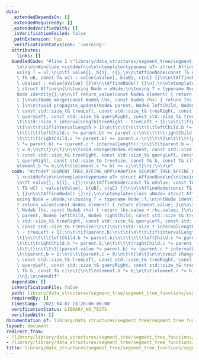 ```yaml
---
data:
  _extendedDependsOn: []
  _extendedRequiredBy: []
  _extendedVerifiedWith: []
  _isVerificationFailed: false
  _pathExtension: hpp
  _verificationStatusIcon: ':warning:'
  attributes:
    links: []
  bundledCode: "#line 1 \"library/data_structures/segment_tree/segment_tree_functions/segment_tree_affine.hpp\"\
    \n\n\n\n#include <cstddef>\n\n\ntemplate<typename uT> struct AffineNode\n{\n\t\
    using T = uT;\n\n\tT value{}, b{1}, c{};\n\n\tAffineNode(const T& uValue, const\
    \ T& uB, const T& uC) : value{uValue}, b{uB}, c{uC} {}\n\n\tAffineNode(const T&\
    \ uValue) : value{uValue} {}\n\n\tAffineNode() {}\n};\n\n\ntemplate<class uNode>\
    \ struct Affine\n{\n\tusing Node = uNode;\n\tusing T = typename Node::T;\n\n\t\
    Node identity{};\n\n\tT return_value(const Node& element) { return element.value;\
    \ }\n\n\tNode merge(const Node& lhs, const Node& rhs) { return lhs.value + rhs.value;\
    \ }\n\n\tvoid propagate_update(Node& parent, Node& leftChild, Node& rightChild,\
    \ const std::size_t& treeLeft, const std::size_t& treeRight, const std::size_t&\
    \ queryLeft, const std::size_t& queryRight, const std::size_t& treeSize)\n\t{\n\
    \t\tstd::size_t intervalLength{treeRight - treeLeft + 1};\n\t\tif(parent.b)\n\t\
    \t{\n\t\t\tif(intervalLength > 1)\n\t\t\t{\n\t\t\t\tleftChild.b *= parent.b;\n\
    \t\t\t\t(leftChild.c *= parent.b) += parent.c;\n\t\t\t\trightChild.b *= parent.b;\n\
    \t\t\t\t(rightChild.c *= parent.b) += parent.c;\n\t\t\t}\n\t\t\t((parent.value\
    \ *= parent.b) += (parent.c * intervalLength));\n\t\t\tparent.b = 1;\n\t\t\tparent.c\
    \ = 0;\n\t\t}\n\t}\n\n\tvoid change(Node& element, const std::size_t& treeLeft,\
    \ const std::size_t& treeRight, const std::size_t& queryLeft, const std::size_t&\
    \ queryRight, const std::size_t& treeSize, const T& b, const T& c)\n\t{\n\t\t\
    element.b *= b;\n\t\t(element.c *= b) += c;\n\t}\n};\n\n\n"
  code: "#ifndef SEGMENT_TREE_AFFINE_HPP\n#define SEGMENT_TREE_AFFINE_HPP\n\n#include\
    \ <cstddef>\n\n\ntemplate<typename uT> struct AffineNode\n{\n\tusing T = uT;\n\
    \n\tT value{}, b{1}, c{};\n\n\tAffineNode(const T& uValue, const T& uB, const\
    \ T& uC) : value{uValue}, b{uB}, c{uC} {}\n\n\tAffineNode(const T& uValue) : value{uValue}\
    \ {}\n\n\tAffineNode() {}\n};\n\n\ntemplate<class uNode> struct Affine\n{\n\t\
    using Node = uNode;\n\tusing T = typename Node::T;\n\n\tNode identity{};\n\n\t\
    T return_value(const Node& element) { return element.value; }\n\n\tNode merge(const\
    \ Node& lhs, const Node& rhs) { return lhs.value + rhs.value; }\n\n\tvoid propagate_update(Node&\
    \ parent, Node& leftChild, Node& rightChild, const std::size_t& treeLeft, const\
    \ std::size_t& treeRight, const std::size_t& queryLeft, const std::size_t& queryRight,\
    \ const std::size_t& treeSize)\n\t{\n\t\tstd::size_t intervalLength{treeRight\
    \ - treeLeft + 1};\n\t\tif(parent.b)\n\t\t{\n\t\t\tif(intervalLength > 1)\n\t\t\
    \t{\n\t\t\t\tleftChild.b *= parent.b;\n\t\t\t\t(leftChild.c *= parent.b) += parent.c;\n\
    \t\t\t\trightChild.b *= parent.b;\n\t\t\t\t(rightChild.c *= parent.b) += parent.c;\n\
    \t\t\t}\n\t\t\t((parent.value *= parent.b) += (parent.c * intervalLength));\n\t\
    \t\tparent.b = 1;\n\t\t\tparent.c = 0;\n\t\t}\n\t}\n\n\tvoid change(Node& element,\
    \ const std::size_t& treeLeft, const std::size_t& treeRight, const std::size_t&\
    \ queryLeft, const std::size_t& queryRight, const std::size_t& treeSize, const\
    \ T& b, const T& c)\n\t{\n\t\telement.b *= b;\n\t\t(element.c *= b) += c;\n\t\
    }\n};\n\n#endif"
  dependsOn: []
  isVerificationFile: false
  path: library/data_structures/segment_tree/segment_tree_functions/segment_tree_affine.hpp
  requiredBy: []
  timestamp: '2021-04-07 23:26:06-06:00'
  verificationStatus: LIBRARY_NO_TESTS
  verifiedWith: []
documentation_of: library/data_structures/segment_tree/segment_tree_functions/segment_tree_affine.hpp
layout: document
redirect_from:
- /library/library/data_structures/segment_tree/segment_tree_functions/segment_tree_affine.hpp
- /library/library/data_structures/segment_tree/segment_tree_functions/segment_tree_affine.hpp.html
title: library/data_structures/segment_tree/segment_tree_functions/segment_tree_affine.hpp
---
```

